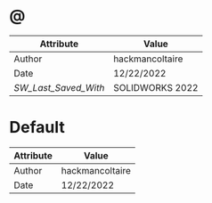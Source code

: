 # @
| Attribute | Value |
| ---  | ---     |
| Author | hackmancoltaire |
| Date | 12/22/2022 |
| _SW_Last_Saved_With_ | SOLIDWORKS 2022 |
# Default
| Attribute | Value |
| ---  | ---     |
| Author | hackmancoltaire |
| Date | 12/22/2022 |
